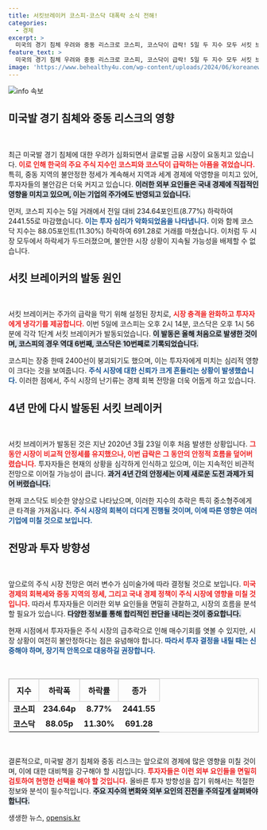 ```yaml
---
title: 서킷브레이커 코스피·코스닥 대폭락 소식 전해!
categories:
  - 경제
excerpt: >
  미국의 경기 침체 우려와 중동 리스크로 코스피, 코스닥이 급락! 5일 두 지수 모두 서킷 브레이커 발동, 시장 불안감 고조. 과연 투자자들은 이 위기를 어떻게 극복할까?
feature_text: >
  미국의 경기 침체 우려와 중동 리스크로 코스피, 코스닥이 급락! 5일 두 지수 모두 서킷 브레이커 발동, 시장 불안감 고조. 과연 투자자들은 이 위기를 어떻게 극복할까?
image: 'https://www.behealthy4u.com/wp-content/uploads/2024/06/koreanews.jpg'
---
```


<p><img src="https://www.behealthy4u.com/wp-content/uploads/2024/06/koreanews.jpg" alt="info 속보" /></p>

<h2 data-ke-size="size26">미국발 경기 침체와 중동 리스크의 영향</h2>

<p data-ke-size="size16">&nbsp;</p>

<p>최근 미국발 경기 침체에 대한 우려가 심화되면서 글로벌 금융 시장이 요동치고 있습니다. <b><span style="color: #ee2323;">이로 인해 한국의 주요 주식 지수인 코스피와 코스닥이 급락하는 아픔을 겪었습니다.</span></b> 특히, 중동 지역의 불안정한 정세가 계속해서 지역과 세계 경제에 악영향을 미치고 있어, 투자자들의 불안감은 더욱 커지고 있습니다. <b><span style="background-color: #21538527;">이러한 외부 요인들은 국내 경제에 직접적인 영향을 미치고 있으며, 이는 기업의 주가에도 반영되고 있습니다.</span></b> </p>

<p>먼저, 코스피 지수는 5일 거래에서 전일 대비 234.64포인트(8.77%) 하락하여 2441.55로 마감했습니다. <b><span style="color: #1a5490;">이는 투자 심리가 악화되었음을 나타냅니다.</span></b> 이와 함께 코스닥 지수는 88.05포인트(11.30%) 하락하여 691.28로 거래를 마쳤습니다. 
이처럼 두 시장 모두에서 하락세가 두드러졌으며, 불안한 시장 상황이 지속될 가능성을 배제할 수 없습니다.</p>

<h2 data-ke-size="size26">서킷 브레이커의 발동 원인</h2>

<p data-ke-size="size16">&nbsp;</p>

<p>서킷 브레이커는 주가의 급락을 막기 위해 설정된 장치로, <b><span style="color: #ee2323;">시장 충격을 완화하고 투자자에게 냉각기를 제공합니다.</span></b> 이번 5일에 코스피는 오후 2시 14분, 코스닥은 오후 1시 56분에 각각 1단계 서킷 브레이커가 발동되었습니다. <b><span style="background-color: #21538527;">이 발동은 올해 처음으로 발생한 것이며, 코스피의 경우 역대 6번째, 코스닥은 10번째로 기록되었습니다.</span></b></p>

<p>코스피는 장중 한때 2400선이 붕괴되기도 했으며, 이는 투자자에게 미치는 심리적 영향이 크다는 것을 보여줍니다. <b><span style="color: #1a5490;">주식 시장에 대한 신뢰가 크게 흔들리는 상황이 발생했습니다.</span></b> 이러한 점에서, 주식 시장의 난기류는 경제 회복 전망을 더욱 어둡게 하고 있습니다.</p>

<h2 data-ke-size="size26">4년 만에 다시 발동된 서킷 브레이커</h2>

<p data-ke-size="size16">&nbsp;</p>

<p>서킷 브레이커가 발동된 것은 지난 2020년 3월 23일 이후 처음 발생한 상황입니다. <b><span style="color: #ee2323;">그동안 시장이 비교적 안정세를 유지했으나, 이번 급락은 그 동안의 안정적 흐름을 덮어버렸습니다.</span></b> 투자자들은 현재의 상황을 심각하게 인식하고 있으며, 이는 지속적인 비관적 전망으로 이어질 가능성이 큽니다. <b><span style="background-color: #21538527;">과거 4년 간의 안정세는 이제 새로운 도전 과제가 되어 버렸습니다.</span></b></p>

<p>현재 코스닥도 비슷한 양상으로 나타났으며, 이러한 지수의 추락은 특히 중소형주에게 큰 타격을 가져옵니다. <b><span style="color: #1a5490;">주식 시장의 회복이 더디게 진행될 것이며, 이에 따른 영향은 여러 기업에 미칠 것으로 보입니다.</span></b></p>

<h2 data-ke-size="size26">전망과 투자 방향성</h2>

<p data-ke-size="size16">&nbsp;</p>

<p>앞으로의 주식 시장 전망은 여러 변수가 심미술가에 따라 결정될 것으로 보입니다. <b><span style="color: #ee2323;">미국 경제의 회복세와 중동 지역의 정세, 그리고 국내 경제 정책이 주식 시장에 영향을 미칠 것입니다.</span></b> 따라서 투자자들은 이러한 외부 요인들을 면밀히 관찰하고, 시장의 흐름을 분석할 필요가 있습니다. <b><span style="background-color: #21538527;">다양한 정보를 통해 합리적인 판단을 내리는 것이 중요합니다.</span></b></p>

<p>현재 시점에서 투자자들은 주식 시장의 급추락으로 인해 매수기회를 엿볼 수 있지만, 시장 상황이 여전히 불안정하다는 점은 유념해야 합니다. <b><span style="color: #1a5490;">따라서 투자 결정을 내릴 때는 신중해야 하며, 장기적 안목으로 대응하길 권장합니다.</span></b></p>

<p data-ke-size="size16">&nbsp;</p>

<table style="width: 100%; border: 1px solid #cccccc; border-collapse: collapse;">
  <thead>
    <tr>
      <th style="border: 1px solid #cccccc; padding: 10px; text-align: center;">지수</th>
      <th style="border: 1px solid #cccccc; padding: 10px; text-align: center;">하락폭</th>
      <th style="border: 1px solid #cccccc; padding: 10px; text-align: center;">하락률</th>
      <th style="border: 1px solid #cccccc; padding: 10px; text-align: center;">종가</th>
    </tr>
  </thead>
  <tbody>
    <tr>
      <td style="text-align: center; height: 17px;"><b>코스피</b></td>
      <td style="text-align: center; height: 17px;"><b>234.64p</b></td>
      <td style="text-align: center; height: 17px;"><b>8.77%</b></td>
      <td style="text-align: center; height: 17px;"><b>2441.55</b></td>
    </tr>
    <tr>
      <td style="text-align: center; height: 17px;"><b>코스닥</b></td>
      <td style="text-align: center; height: 17px;"><b>88.05p</b></td>
      <td style="text-align: center; height: 17px;"><b>11.30%</b></td>
      <td style="text-align: center; height: 17px;"><b>691.28</b></td>
    </tr>
  </tbody>
</table>

<p data-ke-size="size16">&nbsp;</p>

<p>결론적으로, 미국발 경기 침체와 중동 리스크는 앞으로의 경제에 많은 영향을 미칠 것이며, 이에 대한 대비책을 강구해야 할 시점입니다. <b><span style="color: #ee2323;">투자자들은 이런 외부 요인들을 면밀히 검토하여 현명한 선택을 해야 할 것입니다.</span></b> 올바른 투자 방향성을 잡기 위해서는 적절한 정보와 분석이 필수적입니다. <b><span style="background-color: #21538527;">주요 지수의 변화와 외부 요인의 진전을 주의깊게 살펴봐야 합니다.</span></b></p>
생생한 뉴스, <a href="https://opensis.kr" rel="dofollow">opensis.kr</a>


